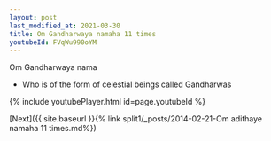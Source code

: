 ```yaml
---
layout: post
last_modified_at: 2021-03-30
title: Om Gandharwaya namaha 11 times
youtubeId: FVqWu990oYM
---
```

 
 
Om Gandharwaya nama 
 
 -  Who is of the form of celestial beings called Gandharwas 
 
  
 
  
 
 
 
 
 
 


{% include youtubePlayer.html id=page.youtubeId %}
 
[Next]({{ site.baseurl }}{% link  split1/_posts/2014-02-21-Om adithaye namaha 11 times.md%})
 

